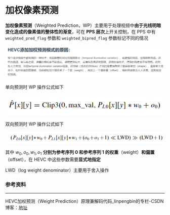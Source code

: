 # 加权像素预测

**加权像素预测**（Weighted Prediction，WP）主要用于处理视频中**由于光线明暗变化造成的像素值的整体性的渐变**，可在 **PPS 层次**上开关控制，在 PPS 中有 `weighted_pred_flag` 参数和 `weighted_bipred_flag` 参数标记不同的情况

![%E5%8A%A0%E6%9D%83%E5%83%8F%E7%B4%A0%E9%A2%84%E6%B5%8B%2007e16480b66b401494651f7c9564e66a/Untitled.png](markdown_images/Untitled-1604937103729.png)

单向预测时 WP 操作公式如下

![%E5%8A%A0%E6%9D%83%E5%83%8F%E7%B4%A0%E9%A2%84%E6%B5%8B%2007e16480b66b401494651f7c9564e66a/Untitled%201.png](markdown_images/Untitled%201-1604937103729.png)

双向预测时 WP 操作公式如下

![%E5%8A%A0%E6%9D%83%E5%83%8F%E7%B4%A0%E9%A2%84%E6%B5%8B%2007e16480b66b401494651f7c9564e66a/Untitled%202.png](markdown_images/Untitled%202-1604937103729.png)

其中 $w_0,o_0,w_1,o_1$ **分别为参考序列 0 和参考序列 1 的权重**（weight）**和偏置**（offset），在 HEVC 中这些参数需要**显式地指定**

LWD（log weight denominator）主要用于舍入操作

### 参考资料

---

HEVC加权预测（Weight Prediction）原理兼解码代码_linpengbin的专栏-CSDN博客：[地址](https://blog.csdn.net/linpengbin/article/details/49497287)
